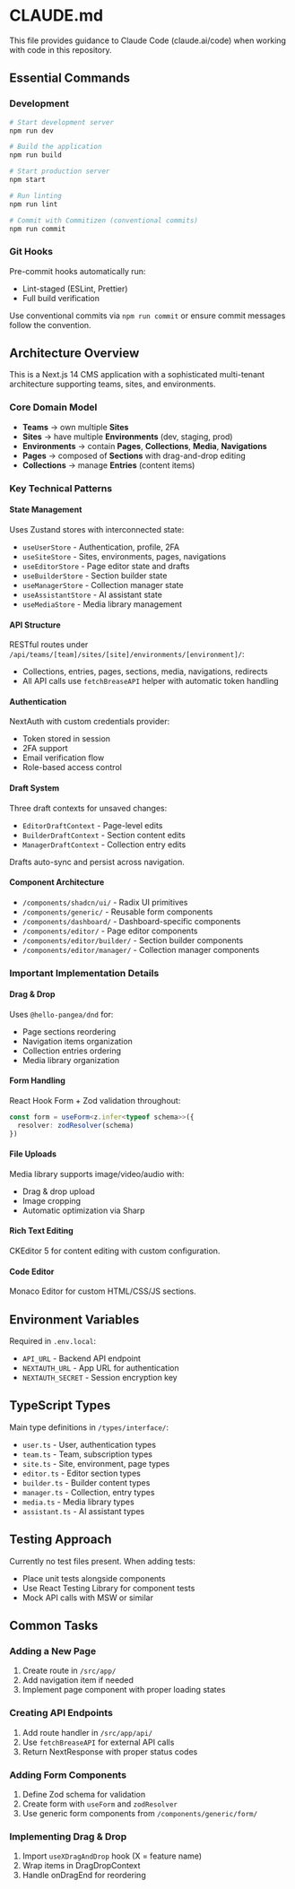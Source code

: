 # CLAUDE.md

This file provides guidance to Claude Code (claude.ai/code) when working with code in this repository.

## Essential Commands

### Development
```bash
# Start development server
npm run dev

# Build the application  
npm run build

# Start production server
npm start

# Run linting
npm run lint

# Commit with Commitizen (conventional commits)
npm run commit
```

### Git Hooks
Pre-commit hooks automatically run:
- Lint-staged (ESLint, Prettier)
- Full build verification

Use conventional commits via `npm run commit` or ensure commit messages follow the convention.

## Architecture Overview

This is a Next.js 14 CMS application with a sophisticated multi-tenant architecture supporting teams, sites, and environments.

### Core Domain Model
- **Teams** → own multiple **Sites**
- **Sites** → have multiple **Environments** (dev, staging, prod)
- **Environments** → contain **Pages**, **Collections**, **Media**, **Navigations**
- **Pages** → composed of **Sections** with drag-and-drop editing
- **Collections** → manage **Entries** (content items)

### Key Technical Patterns

#### State Management
Uses Zustand stores with interconnected state:
- `useUserStore` - Authentication, profile, 2FA
- `useSiteStore` - Sites, environments, pages, navigations
- `useEditorStore` - Page editor state and drafts
- `useBuilderStore` - Section builder state
- `useManagerStore` - Collection manager state
- `useAssistantStore` - AI assistant state
- `useMediaStore` - Media library management

#### API Structure
RESTful routes under `/api/teams/[team]/sites/[site]/environments/[environment]/`:
- Collections, entries, pages, sections, media, navigations, redirects
- All API calls use `fetchBreaseAPI` helper with automatic token handling

#### Authentication
NextAuth with custom credentials provider:
- Token stored in session
- 2FA support
- Email verification flow
- Role-based access control

#### Draft System
Three draft contexts for unsaved changes:
- `EditorDraftContext` - Page-level edits
- `BuilderDraftContext` - Section content edits  
- `ManagerDraftContext` - Collection entry edits

Drafts auto-sync and persist across navigation.

#### Component Architecture
- `/components/shadcn/ui/` - Radix UI primitives
- `/components/generic/` - Reusable form components
- `/components/dashboard/` - Dashboard-specific components
- `/components/editor/` - Page editor components
- `/components/editor/builder/` - Section builder components
- `/components/editor/manager/` - Collection manager components

### Important Implementation Details

#### Drag & Drop
Uses `@hello-pangea/dnd` for:
- Page sections reordering
- Navigation items organization
- Collection entries ordering
- Media library organization

#### Form Handling
React Hook Form + Zod validation throughout:
```typescript
const form = useForm<z.infer<typeof schema>>({
  resolver: zodResolver(schema)
})
```

#### File Uploads
Media library supports image/video/audio with:
- Drag & drop upload
- Image cropping
- Automatic optimization via Sharp

#### Rich Text Editing
CKEditor 5 for content editing with custom configuration.

#### Code Editor
Monaco Editor for custom HTML/CSS/JS sections.

## Environment Variables

Required in `.env.local`:
- `API_URL` - Backend API endpoint
- `NEXTAUTH_URL` - App URL for authentication
- `NEXTAUTH_SECRET` - Session encryption key

## TypeScript Types

Main type definitions in `/types/interface/`:
- `user.ts` - User, authentication types
- `team.ts` - Team, subscription types  
- `site.ts` - Site, environment, page types
- `editor.ts` - Editor section types
- `builder.ts` - Builder content types
- `manager.ts` - Collection, entry types
- `media.ts` - Media library types
- `assistant.ts` - AI assistant types

## Testing Approach

Currently no test files present. When adding tests:
- Place unit tests alongside components
- Use React Testing Library for component tests
- Mock API calls with MSW or similar

## Common Tasks

### Adding a New Page
1. Create route in `/src/app/`
2. Add navigation item if needed
3. Implement page component with proper loading states

### Creating API Endpoints
1. Add route handler in `/src/app/api/`
2. Use `fetchBreaseAPI` for external API calls
3. Return NextResponse with proper status codes

### Adding Form Components
1. Define Zod schema for validation
2. Create form with `useForm` and `zodResolver`
3. Use generic form components from `/components/generic/form/`

### Implementing Drag & Drop
1. Import `useXDragAndDrop` hook (X = feature name)
2. Wrap items in DragDropContext
3. Handle onDragEnd for reordering